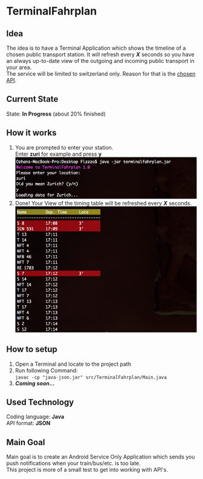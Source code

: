 # TerminalFahrplan
## Idea
The idea is to have a Terminal Application which shows the timeline of a chosen public transport station. It will refresh every ***X*** seconds so you have an always up-to-date view of the outgoing and incoming public transport in your area.  
The service will be limited to switzerland only. Reason for that is the [chosen API](http://transport.opendata.ch "Swiss public transport API").
## Current State
State: **In Progress** (about 20% finished)
## How it works
1. You are prompted to enter your station.  
Enter **zuri** for example and press **y**  
![Main View](img/introView.png "TerminalFahrplan")
2. Done! Your View of the timing table will be refreshed every ***X*** seconds.  
![Main View](img/mainView.png "TerminalFahrplan")  

## How to setup
1. Open a Terminal and locate to the project path
2. Run following Command:  
`javac -cp "java-json.jar" src/TerminalFahrplan/Main.java`
3. ***Coming soon...***

## Used Technology
Coding language: **Java**  
API format:	**JSON**
## Main Goal
Main goal is to create an Android Service Only Application which sends you push notifications when your train/bus/etc. is too late.  
This project is more of a small test to get into working with API's.